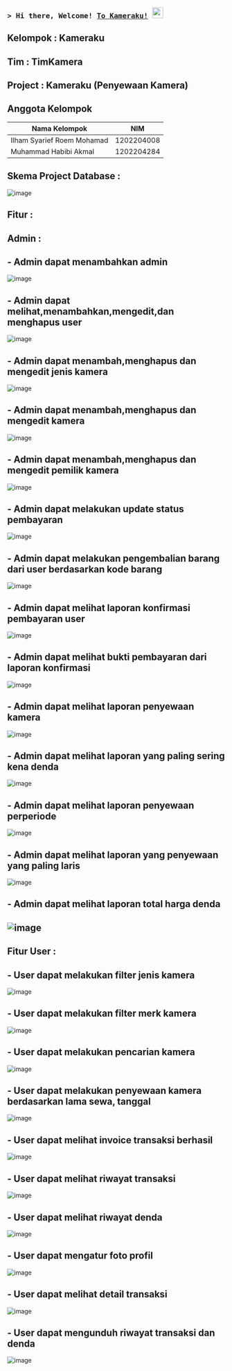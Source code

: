 ### <samp>&gt; Hi there, Welcome! <a href="https://gkassym.netlify.app" target="_blank">To Kameraku!</a> <img src="https://media.giphy.com/media/hvRJCLFzcasrR4ia7z/giphy.gif" width="25"> </samp>
## Kelompok : Kameraku

## Tim : TimKamera

## Project : Kameraku (Penyewaan Kamera)

## Anggota Kelompok

Nama Kelompok  | NIM
------------- | -------------
Ilham Syarief Roem Mohamad  | 1202204008
Muhammad Habibi Akmal  | 1202204284

## Skema Project Database :
![image](https://github.com/ilhamsyarief21/asessmentLSP/assets/115606564/1bef7a09-f406-443f-b294-f274ba998ac7)

## Fitur :
## Admin : 
## - Admin dapat menambahkan admin
  ![image](https://github.com/ilhamsyarief21/asessmentLSP/assets/115606564/4e654870-60ed-419f-8088-47c354161777)
## - Admin dapat melihat,menambahkan,mengedit,dan menghapus user
  ![image](https://github.com/ilhamsyarief21/asessmentLSP/assets/115606564/b8aaa933-c351-492c-bc23-848cb6b7217c)
## - Admin dapat menambah,menghapus dan mengedit jenis kamera
  ![image](https://github.com/ilhamsyarief21/asessmentLSP/assets/115606564/bf97f294-951d-4ace-b47b-d23c2d9cb82d)
## - Admin dapat menambah,menghapus dan mengedit kamera
  ![image](https://github.com/ilhamsyarief21/asessmentLSP/assets/115606564/a49d7f20-3a47-48d1-b516-2fb58c1a57cd)
## - Admin dapat menambah,menghapus dan mengedit pemilik kamera
  ![image](https://github.com/ilhamsyarief21/asessmentLSP/assets/115606564/b4421018-6f35-47fd-9203-2cd79fa5604b)
## - Admin dapat melakukan update status pembayaran
  ![image](https://github.com/ilhamsyarief21/asessmentLSP/assets/115606564/4221ca71-148b-404e-b77a-1adbd466874c)
## - Admin dapat melakukan pengembalian barang dari user berdasarkan kode barang
  ![image](https://github.com/ilhamsyarief21/asessmentLSP/assets/115606564/ad9b60a2-1553-435c-b85c-3501e1954166)
## - Admin dapat melihat laporan konfirmasi pembayaran user
  ![image](https://github.com/ilhamsyarief21/asessmentLSP/assets/115606564/a9830ded-2a10-4d06-969f-29330f21f812)
## - Admin dapat melihat bukti pembayaran dari laporan konfirmasi
  ![image](https://github.com/ilhamsyarief21/asessmentLSP/assets/115606564/9972d646-01b4-424f-9703-1d367673899d)
## - Admin dapat melihat laporan penyewaan kamera
  ![image](https://github.com/ilhamsyarief21/asessmentLSP/assets/115606564/64467f1b-f281-4692-ac9a-81551ba984bb)
## - Admin dapat melihat laporan yang paling sering kena denda
  ![image](https://github.com/ilhamsyarief21/asessmentLSP/assets/115606564/91f66d93-60b9-4834-b617-d6c1447d7713)
## - Admin dapat melihat laporan penyewaan perperiode
  ![image](https://github.com/ilhamsyarief21/asessmentLSP/assets/115606564/01d845b2-5e9f-4808-8d7d-73d5f3ad283b)
## - Admin dapat melihat laporan yang penyewaan yang paling laris
  ![image](https://github.com/ilhamsyarief21/asessmentLSP/assets/115606564/e7b6a662-8179-49c4-b3d4-d0dfa784f1b6)
## - Admin dapat melihat laporan total harga denda
  ![image](https://github.com/ilhamsyarief21/asessmentLSP/assets/115606564/da19a47a-3d9d-4a5f-9c0d-d005f567c800)
----------------------------------------------------------------------------------
## Fitur User :
## - User dapat melakukan filter jenis kamera
  ![image](https://github.com/ilhamsyarief21/asessmentLSP/assets/115606564/c99aad49-296e-4bb7-a95b-75e2f97a8b06)
## - User dapat melakukan filter merk kamera
  ![image](https://github.com/ilhamsyarief21/asessmentLSP/assets/115606564/bfa15a78-1ea4-403a-8304-578e0322aa21)
## - User dapat melakukan pencarian kamera
  ![image](https://github.com/ilhamsyarief21/asessmentLSP/assets/115606564/73101fe9-769c-4656-b3f0-0a9f206e1332)
## - User dapat melakukan penyewaan kamera berdasarkan lama sewa, tanggal
  ![image](https://github.com/ilhamsyarief21/asessmentLSP/assets/115606564/35894970-d786-4640-b30d-31066febce2d)
## - User dapat melihat invoice transaksi berhasil
  ![image](https://github.com/ilhamsyarief21/asessmentLSP/assets/115606564/33c3d7cb-c65e-4d0d-95cc-33ddf16e4b33)
## - User dapat melihat riwayat transaksi
  ![image](https://github.com/ilhamsyarief21/asessmentLSP/assets/115606564/6ecf8fa0-0bef-44d9-8071-8134d6ff8f81)
## - User dapat melihat riwayat denda
  ![image](https://github.com/ilhamsyarief21/asessmentLSP/assets/115606564/aaef084d-b6ab-4da1-8c09-5659d5808d54)
## - User dapat mengatur foto profil
  ![image](https://github.com/ilhamsyarief21/asessmentLSP/assets/115606564/903b3eda-e2a8-4416-ac33-767d869e7449)
## - User dapat melihat detail transaksi
  ![image](https://github.com/ilhamsyarief21/asessmentLSP/assets/115606564/8fe2baae-6c90-43a1-8c43-6206b053792b)
## - User dapat mengunduh riwayat transaksi dan denda
  ![image](https://github.com/ilhamsyarief21/asessmentLSP/assets/115606564/2b56da86-9caa-4140-a442-619952c9ab22)

